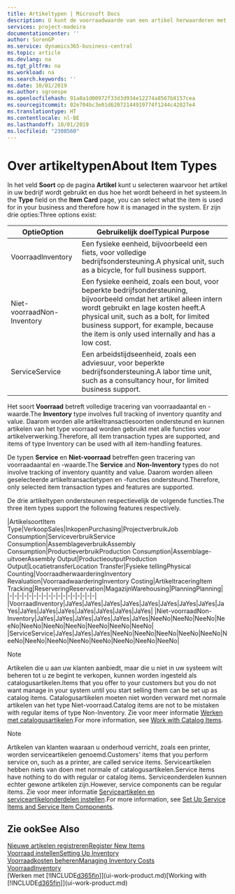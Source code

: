 ```yaml
---
title: Artikeltypen | Microsoft Docs
description: U kunt de voorraadwaarde van een artikel herwaarderen met de waarderingsmethoden FIFO of Gemiddeld, bijvoorbeeld als de kosten van een artikel veranderen om andere redenen dan transacties.
services: project-madeira
documentationcenter: ''
author: SorenGP
ms.service: dynamics365-business-central
ms.topic: article
ms.devlang: na
ms.tgt_pltfrm: na
ms.workload: na
ms.search.keywords: ''
ms.date: 10/01/2019
ms.author: sgroespe
ms.openlocfilehash: 91a0a1d00972f33d3d934e12274a8567b8157cea
ms.sourcegitcommit: 02e704bc3e01d62072144919774f1244c42827e4
ms.translationtype: HT
ms.contentlocale: nl-BE
ms.lasthandoff: 10/01/2019
ms.locfileid: "2308560"
---
```

# <a name="about-item-types"></a><span data-ttu-id="8759b-103">Over artikeltypen</span><span class="sxs-lookup"><span data-stu-id="8759b-103">About Item Types</span></span>
<span data-ttu-id="8759b-104">In het veld **Soort** op de pagina **Artikel** kunt u selecteren waarvoor het artikel in uw bedrijf wordt gebruikt en dus hoe het wordt beheerd in het systeem.</span><span class="sxs-lookup"><span data-stu-id="8759b-104">In the **Type** field on the **Item Card** page, you can select what the item is used for in your business and therefore how it is managed in the system.</span></span> <span data-ttu-id="8759b-105">Er zijn drie opties:</span><span class="sxs-lookup"><span data-stu-id="8759b-105">Three options exist:</span></span>

|<span data-ttu-id="8759b-106">Optie</span><span class="sxs-lookup"><span data-stu-id="8759b-106">Option</span></span>|<span data-ttu-id="8759b-107">Gebruikelijk doel</span><span class="sxs-lookup"><span data-stu-id="8759b-107">Typical Purpose</span></span>|
|------|-----------|
|<span data-ttu-id="8759b-108">Voorraad</span><span class="sxs-lookup"><span data-stu-id="8759b-108">Inventory</span></span>|<span data-ttu-id="8759b-109">Een fysieke eenheid, bijvoorbeeld een fiets, voor volledige bedrijfsondersteuning.</span><span class="sxs-lookup"><span data-stu-id="8759b-109">A physical unit, such as a bicycle, for full business support.</span></span>|
|<span data-ttu-id="8759b-110">Niet-voorraad</span><span class="sxs-lookup"><span data-stu-id="8759b-110">Non-Inventory</span></span>|<span data-ttu-id="8759b-111">Een fysieke eenheid, zoals een bout, voor beperkte bedrijfsondersteuning, bijvoorbeeld omdat het artikel alleen intern wordt gebruikt en lage kosten heeft.</span><span class="sxs-lookup"><span data-stu-id="8759b-111">A physical unit, such as a bolt, for limited business support, for example, because the item is only used internally and has a low cost.</span></span>|
|<span data-ttu-id="8759b-112">Service</span><span class="sxs-lookup"><span data-stu-id="8759b-112">Service</span></span>|<span data-ttu-id="8759b-113">Een arbeidstijdseenheid, zoals een adviesuur, voor beperkte bedrijfsondersteuning.</span><span class="sxs-lookup"><span data-stu-id="8759b-113">A labor time unit, such as a consultancy hour, for limited business support.</span></span>|

<span data-ttu-id="8759b-114">Het soort **Voorraad** betreft volledige tracering van voorraadaantal en -waarde.</span><span class="sxs-lookup"><span data-stu-id="8759b-114">The **Inventory** type involves full tracking of inventory quantity and value.</span></span> <span data-ttu-id="8759b-115">Daarom worden alle artikeltransactiesoorten ondersteund en kunnen artikelen van het type voorraad worden gebruikt met alle functies voor artikelverwerking.</span><span class="sxs-lookup"><span data-stu-id="8759b-115">Therefore, all item transaction types are supported, and items of type Inventory can be used with all item-handling features.</span></span>

<span data-ttu-id="8759b-116">De typen **Service** en **Niet-voorraad** betreffen geen tracering van voorraadaantal en -waarde.</span><span class="sxs-lookup"><span data-stu-id="8759b-116">The **Service** and **Non-Inventory** types do not involve tracking of inventory quantity and value.</span></span> <span data-ttu-id="8759b-117">Daarom worden alleen geselecteerde artikeltransactietypen en -functies ondersteund.</span><span class="sxs-lookup"><span data-stu-id="8759b-117">Therefore, only selected item transaction types and features are supported.</span></span>

<span data-ttu-id="8759b-118">De drie artikeltypen ondersteunen respectievelijk de volgende functies.</span><span class="sxs-lookup"><span data-stu-id="8759b-118">The three item types support the following features respectively.</span></span>

|<span data-ttu-id="8759b-119">Artikelsoort</span><span class="sxs-lookup"><span data-stu-id="8759b-119">Item Type</span></span>|<span data-ttu-id="8759b-120">Verkoop</span><span class="sxs-lookup"><span data-stu-id="8759b-120">Sales</span></span>|<span data-ttu-id="8759b-121">Inkopen</span><span class="sxs-lookup"><span data-stu-id="8759b-121">Purchasing</span></span>|<span data-ttu-id="8759b-122">Projectverbruik</span><span class="sxs-lookup"><span data-stu-id="8759b-122">Job Consumption</span></span>|<span data-ttu-id="8759b-123">Serviceverbruik</span><span class="sxs-lookup"><span data-stu-id="8759b-123">Service Consumption</span></span>|<span data-ttu-id="8759b-124">Assemblageverbruik</span><span class="sxs-lookup"><span data-stu-id="8759b-124">Assembly Consumption</span></span>|<span data-ttu-id="8759b-125">Productieverbruik</span><span class="sxs-lookup"><span data-stu-id="8759b-125">Production Consumption</span></span>|<span data-ttu-id="8759b-126">Assemblage-uitvoer</span><span class="sxs-lookup"><span data-stu-id="8759b-126">Assembly Output</span></span>|<span data-ttu-id="8759b-127">Productieoutput</span><span class="sxs-lookup"><span data-stu-id="8759b-127">Production Output</span></span>|<span data-ttu-id="8759b-128">Locatietransfer</span><span class="sxs-lookup"><span data-stu-id="8759b-128">Location Transfer</span></span>|<span data-ttu-id="8759b-129">Fysieke telling</span><span class="sxs-lookup"><span data-stu-id="8759b-129">Physical Counting</span></span>|<span data-ttu-id="8759b-130">Voorraadherwaardering</span><span class="sxs-lookup"><span data-stu-id="8759b-130">Inventory Revaluation</span></span>|<span data-ttu-id="8759b-131">Voorraadwaardering</span><span class="sxs-lookup"><span data-stu-id="8759b-131">Inventory Costing</span></span>|<span data-ttu-id="8759b-132">Artikeltracering</span><span class="sxs-lookup"><span data-stu-id="8759b-132">Item Tracking</span></span>|<span data-ttu-id="8759b-133">Reservering</span><span class="sxs-lookup"><span data-stu-id="8759b-133">Reservation</span></span>|<span data-ttu-id="8759b-134">Magazijn</span><span class="sxs-lookup"><span data-stu-id="8759b-134">Warehousing</span></span>|<span data-ttu-id="8759b-135">Planning</span><span class="sxs-lookup"><span data-stu-id="8759b-135">Planning</span></span>|
|-|-|-|-|-|-|-|-|-|-|-|-|-|-|-|-|-|-|
|<span data-ttu-id="8759b-136">Voorraad</span><span class="sxs-lookup"><span data-stu-id="8759b-136">Inventory</span></span>|<span data-ttu-id="8759b-137">Ja</span><span class="sxs-lookup"><span data-stu-id="8759b-137">Yes</span></span>|<span data-ttu-id="8759b-138">Ja</span><span class="sxs-lookup"><span data-stu-id="8759b-138">Yes</span></span>|<span data-ttu-id="8759b-139">Ja</span><span class="sxs-lookup"><span data-stu-id="8759b-139">Yes</span></span>|<span data-ttu-id="8759b-140">Ja</span><span class="sxs-lookup"><span data-stu-id="8759b-140">Yes</span></span>|<span data-ttu-id="8759b-141">Ja</span><span class="sxs-lookup"><span data-stu-id="8759b-141">Yes</span></span>|<span data-ttu-id="8759b-142">Ja</span><span class="sxs-lookup"><span data-stu-id="8759b-142">Yes</span></span>|<span data-ttu-id="8759b-143">Ja</span><span class="sxs-lookup"><span data-stu-id="8759b-143">Yes</span></span>|<span data-ttu-id="8759b-144">Ja</span><span class="sxs-lookup"><span data-stu-id="8759b-144">Yes</span></span>|<span data-ttu-id="8759b-145">Ja</span><span class="sxs-lookup"><span data-stu-id="8759b-145">Yes</span></span>|<span data-ttu-id="8759b-146">Ja</span><span class="sxs-lookup"><span data-stu-id="8759b-146">Yes</span></span>|<span data-ttu-id="8759b-147">Ja</span><span class="sxs-lookup"><span data-stu-id="8759b-147">Yes</span></span>|<span data-ttu-id="8759b-148">Ja</span><span class="sxs-lookup"><span data-stu-id="8759b-148">Yes</span></span>|<span data-ttu-id="8759b-149">Ja</span><span class="sxs-lookup"><span data-stu-id="8759b-149">Yes</span></span>|<span data-ttu-id="8759b-150">Ja</span><span class="sxs-lookup"><span data-stu-id="8759b-150">Yes</span></span>|<span data-ttu-id="8759b-151">Ja</span><span class="sxs-lookup"><span data-stu-id="8759b-151">Yes</span></span>|<span data-ttu-id="8759b-152">Ja</span><span class="sxs-lookup"><span data-stu-id="8759b-152">Yes</span></span>|
|<span data-ttu-id="8759b-153">Niet-voorraad</span><span class="sxs-lookup"><span data-stu-id="8759b-153">Non-Inventory</span></span>|<span data-ttu-id="8759b-154">Ja</span><span class="sxs-lookup"><span data-stu-id="8759b-154">Yes</span></span>|<span data-ttu-id="8759b-155">Ja</span><span class="sxs-lookup"><span data-stu-id="8759b-155">Yes</span></span>|<span data-ttu-id="8759b-156">Ja</span><span class="sxs-lookup"><span data-stu-id="8759b-156">Yes</span></span>|<span data-ttu-id="8759b-157">Ja</span><span class="sxs-lookup"><span data-stu-id="8759b-157">Yes</span></span>|<span data-ttu-id="8759b-158">Ja</span><span class="sxs-lookup"><span data-stu-id="8759b-158">Yes</span></span>|<span data-ttu-id="8759b-159">Ja</span><span class="sxs-lookup"><span data-stu-id="8759b-159">Yes</span></span>|<span data-ttu-id="8759b-160">Nee</span><span class="sxs-lookup"><span data-stu-id="8759b-160">No</span></span>|<span data-ttu-id="8759b-161">Nee</span><span class="sxs-lookup"><span data-stu-id="8759b-161">No</span></span>|<span data-ttu-id="8759b-162">Nee</span><span class="sxs-lookup"><span data-stu-id="8759b-162">No</span></span>|<span data-ttu-id="8759b-163">Nee</span><span class="sxs-lookup"><span data-stu-id="8759b-163">No</span></span>|<span data-ttu-id="8759b-164">Nee</span><span class="sxs-lookup"><span data-stu-id="8759b-164">No</span></span>|<span data-ttu-id="8759b-165">Nee</span><span class="sxs-lookup"><span data-stu-id="8759b-165">No</span></span>|<span data-ttu-id="8759b-166">Nee</span><span class="sxs-lookup"><span data-stu-id="8759b-166">No</span></span>|<span data-ttu-id="8759b-167">Nee</span><span class="sxs-lookup"><span data-stu-id="8759b-167">No</span></span>|<span data-ttu-id="8759b-168">Nee</span><span class="sxs-lookup"><span data-stu-id="8759b-168">No</span></span>|<span data-ttu-id="8759b-169">Nee</span><span class="sxs-lookup"><span data-stu-id="8759b-169">No</span></span>|
|<span data-ttu-id="8759b-170">Service</span><span class="sxs-lookup"><span data-stu-id="8759b-170">Service</span></span>|<span data-ttu-id="8759b-171">Ja</span><span class="sxs-lookup"><span data-stu-id="8759b-171">Yes</span></span>|<span data-ttu-id="8759b-172">Ja</span><span class="sxs-lookup"><span data-stu-id="8759b-172">Yes</span></span>|<span data-ttu-id="8759b-173">Ja</span><span class="sxs-lookup"><span data-stu-id="8759b-173">Yes</span></span>|<span data-ttu-id="8759b-174">Nee</span><span class="sxs-lookup"><span data-stu-id="8759b-174">No</span></span>|<span data-ttu-id="8759b-175">Nee</span><span class="sxs-lookup"><span data-stu-id="8759b-175">No</span></span>|<span data-ttu-id="8759b-176">Nee</span><span class="sxs-lookup"><span data-stu-id="8759b-176">No</span></span>|<span data-ttu-id="8759b-177">Nee</span><span class="sxs-lookup"><span data-stu-id="8759b-177">No</span></span>|<span data-ttu-id="8759b-178">Nee</span><span class="sxs-lookup"><span data-stu-id="8759b-178">No</span></span>|<span data-ttu-id="8759b-179">Nee</span><span class="sxs-lookup"><span data-stu-id="8759b-179">No</span></span>|<span data-ttu-id="8759b-180">Nee</span><span class="sxs-lookup"><span data-stu-id="8759b-180">No</span></span>|<span data-ttu-id="8759b-181">Nee</span><span class="sxs-lookup"><span data-stu-id="8759b-181">No</span></span>|<span data-ttu-id="8759b-182">Nee</span><span class="sxs-lookup"><span data-stu-id="8759b-182">No</span></span>|<span data-ttu-id="8759b-183">Nee</span><span class="sxs-lookup"><span data-stu-id="8759b-183">No</span></span>|<span data-ttu-id="8759b-184">Nee</span><span class="sxs-lookup"><span data-stu-id="8759b-184">No</span></span>|<span data-ttu-id="8759b-185">Nee</span><span class="sxs-lookup"><span data-stu-id="8759b-185">No</span></span>|<span data-ttu-id="8759b-186">Nee</span><span class="sxs-lookup"><span data-stu-id="8759b-186">No</span></span>|

> [!NOTE]
> <span data-ttu-id="8759b-187">Artikelen die u aan uw klanten aanbiedt, maar die u niet in uw systeem wilt beheren tot u ze begint te verkopen, kunnen worden ingesteld als catalogusartikelen.</span><span class="sxs-lookup"><span data-stu-id="8759b-187">Items that you offer to your customers but you do not want manage in your system until you start selling them can be set up as catalog items.</span></span> <span data-ttu-id="8759b-188">Catalogusartikelen moeten niet worden verward met normale artikelen van het type Niet-voorraad.</span><span class="sxs-lookup"><span data-stu-id="8759b-188">Catalog items are not to be mistaken with regular items of type Non-Inventory.</span></span> <span data-ttu-id="8759b-189">Zie voor meer informatie [Werken met catalogusartikelen](inventory-how-work-nonstock-items.md).</span><span class="sxs-lookup"><span data-stu-id="8759b-189">For more information, see [Work with Catalog Items](inventory-how-work-nonstock-items.md).</span></span>

> [!NOTE]
> <span data-ttu-id="8759b-190">Artikelen van klanten waaraan u onderhoud verricht, zoals een printer, worden serviceartikelen genoemd.</span><span class="sxs-lookup"><span data-stu-id="8759b-190">Customers' items that you perform service on, such as a printer, are called service items.</span></span> <span data-ttu-id="8759b-191">Serviceartikelen hebben niets van doen met normale of catalogusartikelen.</span><span class="sxs-lookup"><span data-stu-id="8759b-191">Service items have nothing to do with regular or catalog items.</span></span> <span data-ttu-id="8759b-192">Serviceonderdelen kunnen echter gewone artikelen zijn.</span><span class="sxs-lookup"><span data-stu-id="8759b-192">However, service components can be regular items.</span></span> <span data-ttu-id="8759b-193">Zie voor meer informatie [Serviceartikelen en serviceartikelonderdelen instellen](service-how-setup-service-items.md).</span><span class="sxs-lookup"><span data-stu-id="8759b-193">For more information, see [Set Up Service Items and Service Item Components](service-how-setup-service-items.md).</span></span>

## <a name="see-also"></a><span data-ttu-id="8759b-194">Zie ook</span><span class="sxs-lookup"><span data-stu-id="8759b-194">See Also</span></span>
[<span data-ttu-id="8759b-195">Nieuwe artikelen registreren</span><span class="sxs-lookup"><span data-stu-id="8759b-195">Register New Items</span></span>](inventory-how-register-new-items.md)  
[<span data-ttu-id="8759b-196">Voorraad instellen</span><span class="sxs-lookup"><span data-stu-id="8759b-196">Setting Up Inventory</span></span>](inventory-setup-inventory.md)  
[<span data-ttu-id="8759b-197">Voorraadkosten beheren</span><span class="sxs-lookup"><span data-stu-id="8759b-197">Managing Inventory Costs</span></span>](finance-manage-inventory-costs.md)  
[<span data-ttu-id="8759b-198">Voorraad</span><span class="sxs-lookup"><span data-stu-id="8759b-198">Inventory</span></span>](inventory-manage-inventory.md)  
<span data-ttu-id="8759b-199">[Werken met [!INCLUDE[d365fin](includes/d365fin_md.md)]](ui-work-product.md)</span><span class="sxs-lookup"><span data-stu-id="8759b-199">[Working with [!INCLUDE[d365fin](includes/d365fin_md.md)]](ui-work-product.md)</span></span>
